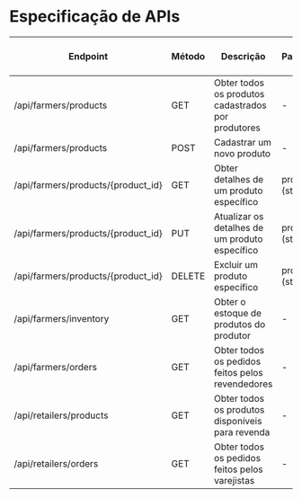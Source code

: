 <!--# Especificação de APIs

> A especificação de APIs descreve os principais endpoints da API RESTful do produto
> de software, os métodos HTTP associados a cada endpoint, suas descrições, os formatos
> de respostas, os parâmetros de URL esperados e o mecanismo de autenticação e autorização 
> utilizado.

| Endpoint                             | Método | Descrição                                      | Parâmetros                        | Formato da Resposta | Autenticação e Autorização |
|--------------------------------------|--------|------------------------------------------------|-----------------------------------|---------------------|----------------------------|
| /api/users/{user_id}/tasks/          | GET    | Obter todas as tarefas cadastradas             | user_id (string)                  | JSON                | JWT Token                  |
| /api/users/{user_id}/tasks/{task_id} | POST   | Criar uma nova tarefa                          | user_id (string) task_id (string) | JSON                | JWT Token                  |
| /api/users/{user_id}/tasks/{task_id} | GET    | Obter detalhes de uma tarefa específica        | user_id (string) task_id (string) | JSON                | JWT Token                  |
| /api/users/{user_id}/tasks/{task_id} | PUT    | Atualizar os detalhes de uma tarefa específica | user_id (string) task_id (string) | JSON                | JWT Token                  |
| /api/users/{user_id}/tasks/{task_id} | DELETE | Excluir uma tarefa específica                  | user_id (string) task_id (string) | JSON                | JWT Token                  |

[Retorna](../README.md) -->

# Especificação de APIs

| Endpoint                                | Método | Descrição                                       | Parâmetros                                        | Formato da Resposta | Autenticação e Autorização |
|-----------------------------------------|--------|-------------------------------------------------|---------------------------------------------------|---------------------|----------------------------|
| /api/farmers/products                   | GET    | Obter todos os produtos cadastrados por produtores | -                                              | JSON                | JWT Token                  |
| /api/farmers/products                   | POST   | Cadastrar um novo produto                      | -                                              | JSON                | JWT Token                  |
| /api/farmers/products/{product_id}      | GET    | Obter detalhes de um produto específico        | product_id (string)                             | JSON                | JWT Token                  |
| /api/farmers/products/{product_id}      | PUT    | Atualizar os detalhes de um produto específico | product_id (string)                             | JSON                | JWT Token                  |
| /api/farmers/products/{product_id}      | DELETE | Excluir um produto específico                  | product_id (string)                             | JSON                | JWT Token                  |
| /api/farmers/inventory                  | GET    | Obter o estoque de produtos do produtor       | -                                              | JSON                | JWT Token                  |
| /api/farmers/orders                     | GET    | Obter todos os pedidos feitos pelos revendedores | -                                              | JSON                | JWT Token                  |
| /api/retailers/products                 | GET    | Obter todos os produtos disponíveis para revenda | -                                              | JSON                | JWT Token                  |
| /api/retailers/orders                   | GET    | Obter todos os pedidos feitos pelos varejistas  | -                                              | JSON                | JWT Token                  |
